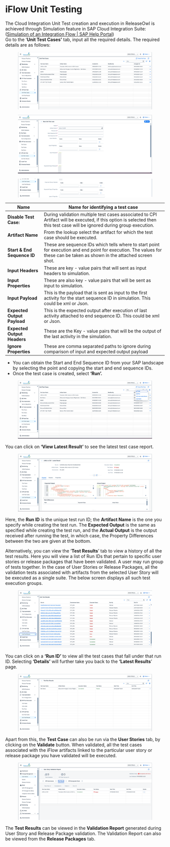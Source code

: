# iFlow Unit Testing

The Cloud Integration Unit Test creation and execution in ReleaseOwl is achieved through Simulation feature in SAP Cloud Integration Suite: ([Simulation of an Integration Flow | SAP Help Portal](https://help.sap.com/docs/CLOUD_INTEGRATION/368c481cd6954bdfa5d0435479fd4eaf/2e2210b6db0c4fdb937b3a57d952f582.html))\
Go to the ‘**Unit Test Cases’** tab, input all the required details. The required details are as follows:

<figure><img src="../../../.gitbook/assets/image (76).png" alt=""><figcaption></figcaption></figure>

<figure><img src="../../../.gitbook/assets/image (77).png" alt=""><figcaption></figcaption></figure>

<figure><img src="../../../.gitbook/assets/image (78).png" alt=""><figcaption></figcaption></figure>

| **Name**                    | Name for identifying a test case                                                                                                                                           |
| --------------------------- | -------------------------------------------------------------------------------------------------------------------------------------------------------------------------- |
| **Disable Test Case:**      | During validation multiple test cases associated to CPI Artifact will be executed, if this option is selected then this test case will be ignored during group execution.  |
| **Artifact Name**           | From the lookup select the artifact for which the test case should be executed.                                                                                            |
| **Start & End Sequence ID** | These are sequence IDs which tells where to start point for execution and end point for execution. The values for these can be taken as shown in the attached screen shot. |
| **Input Headers**           | These are key - value pairs that will sent as input headers to simulation.                                                                                                 |
| **Input Properties**        | These are also key - value pairs that will be sent as input to simulation.                                                                                                 |
| **Input Payload**           | This is the payload that is sent as input to the first activity for the start sequence ID in simulation. This could be xml or Json.                                        |
| **Expected Output Payload** | This is the expected output after execution of last activity attached to end sequence ID. This could be xml or Json.                                                       |
| **Expected Output Headers** | These are the Key - value pairs that will be the output of the last activity in the simulation.                                                                            |
| **Ignore Properties**       | These are comma separated paths to ignore during comparison of input and expected output payload                                                                           |



* You can obtain the Start and End Sequence ID from your SAP landscape by selecting the point and copying the start and end sequence IDs.
* Once the test case is created, select **‘Run’.**

<figure><img src="../../../.gitbook/assets/image (79).png" alt=""><figcaption></figcaption></figure>

You can click on **‘View Latest Result’** to see the latest test case report.

<figure><img src="../../../.gitbook/assets/image (80).png" alt=""><figcaption></figcaption></figure>

Here, the **Run ID** is the unique test run ID; the **Artifact Name** is the one you specify while creating the test run. The **Expected Output** is the same as specified while creating the test run, and the **Actual Output** is the output received after running the test, in which case, the Property Differences between the two are given at the bottom.&#x20;

Alternatively, you can view the ‘**Test Results**’ tab to view a history of all the test results. Here you will view a list of Run IDs that pertain to specific user stories or release packages that have been validated. A user may run group of tests together. In the case of User Stories or Release Packages, all the validation tests associated with artifacts from the selected User Story will be executed as a single suite. The below screen displays all such test execution groups.

<figure><img src="../../../.gitbook/assets/image (81).png" alt=""><figcaption></figcaption></figure>

You can click on a **‘Run ID’** to view all the test cases that fall under that run ID. Selecting **‘Details’** will further take you back to the **‘Latest Results**’ page.

<figure><img src="../../../.gitbook/assets/image (82).png" alt=""><figcaption></figcaption></figure>

Apart from this, the **Test Case** can also be run via the **User Stories** tab, by clicking on the **Validate** button. When validated, all the test cases associated with the iFlow artifacts linked to the particular user story or release package you have validated will be executed.

<figure><img src="../../../.gitbook/assets/image (83).png" alt=""><figcaption></figcaption></figure>

The **Test Results** can be viewed in the **Validation Report** generated during User Story and Release Package validation. The Validation Report can also be viewed from the **Release Packages** tab.





